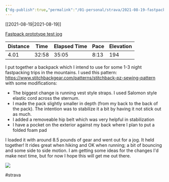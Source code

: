 ```yaml
---
{"dg-publish":true,"permalink":"/01-personal/strava/2021-08-19-fastpack-prototype-test-jog/"}
---
```



[[2021-08-19\|2021-08-19]]

[Fastpack prototype test jog](https://www.strava.com/activities/5821310350)

| Distance | Time  | Elapsed Time | Pace | Elevation |
| -------- | ----- | ------------ | ---- | --------- |
| 4.01     | 32:58 | 35:05        | 8:13 | 194       |


I put together a backpack which I intend to use for some 1-3 night fastpacking trips in the mountains. I used this pattern: https://www.stitchbackgear.com/patterns/stitchback-pz-sewing-pattern with some modifications:

- The biggest change is running vest style straps. I used Salomon style elastic cord across the sternum.
- I made the pack slightly smaller in depth (from my back to the back of the pack). The intention was to stabilize it a bit by having it not stick out as much.
- I added a removeable hip belt which was very helpful in stabilization
- I have a pocket on the exterior against my back where I plan to put a folded foam pad

I loaded it with around 8.5 pounds of gear and went out for a jog. It held together! It rides great when hiking and OK when running; a bit of bouncing and some side to side motion. I am getting some ideas for the changes I'd make next time, but for now I hope this will get me out there.
    
![](https://dgtzuqphqg23d.cloudfront.net/u3vu3aaaxWQlNdRR0xtgZOIxkroYKbv7YQ4pU5iteK8-768x576.jpg)

    

#strava
